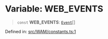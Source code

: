 # Variable: WEB\_EVENTS

> `const` **WEB\_EVENTS**: [`Event`](../type-aliases/Event.md)[]

Defined in: [src/WAM/constants.ts:1](https://github.com/Fokusdotid/bail/blob/cf6cc85134e12081bc635cea02cc0eee74033a81/src/WAM/constants.ts#L1)
